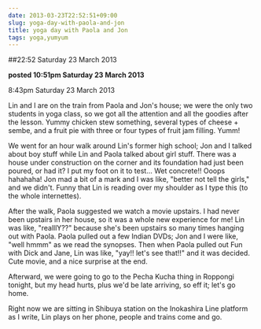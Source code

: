 ```yaml
---
date: 2013-03-23T22:52:51+09:00
slug: yoga-day-with-paola-and-jon
title: yoga day with Paola and Jon
tags: yoga,yumyum
---
```


##22:52 Saturday 23 March 2013

**posted 10:51pm Saturday 23 March 2013**

8:43pm Saturday 23 March 2013

Lin and I are on the train from Paola and Jon's house; we were the
only two students in yoga class, so we got all the attention and all
the goodies after the lesson. Yummy chicken stew something, several
types of cheese + sembe, and a fruit pie with three or four types of
fruit jam filling. Yumm!

We went for an hour walk around Lin's former high school; Jon and I
talked about boy stuff while Lin and Paola talked about girl stuff.
There was a house under construction on the corner and its foundation
had just been poured, or had it? I put my foot on it to test... Wet
concrete!! Ooops hahahaha! Jon mad a bit of a mark and I was like,
"better not tell the girls," and we didn't. Funny that Lin is reading
over my shoulder as I type this (to the whole internettes).

After the walk, Paola suggested we watch a movie upstairs. I had
never been upstairs in her house, so it was a whole new experience for
me! Lin was like, "realllY??" because she's been upstairs so many
times hanging out with Paola. Paola pulled out a few Indian DVDs; Jon
and I were like, "well hmmm" as we read the synopses. Then when Paola
pulled out Fun with Dick and Jane, Lin was like, "yay!! let's see
that!!" and it was decided. Cute movie, and a nice surprise at the
end.

Afterward, we were going to go to the Pecha Kucha thing in Roppongi
tonight, but my head hurts, plus we'd be late arriving, so eff it;
let's go home.

Right now we are sitting in Shibuya station on the Inokashira Line
platform as I write, Lin plays on her phone, people and trains come
and go.
